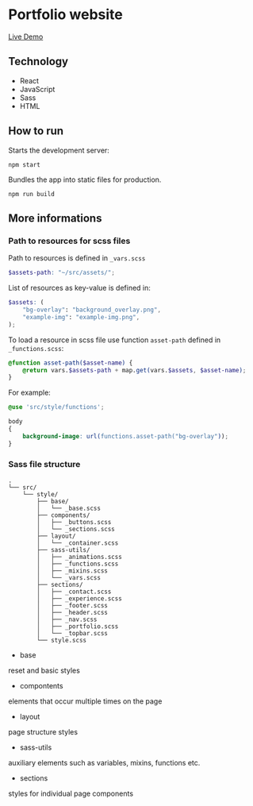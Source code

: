 # Portfolio website
[Live Demo](https://adrianolczak.pl)

## Technology
* React
* JavaScript
* Sass
* HTML
## How to run

Starts the development server:

```
npm start
```

Bundles the app into static files for production.
```
npm run build
```

## More informations

### Path to resources for scss files
Path to resources is defined in `_vars.scss`
```scss
$assets-path: "~/src/assets/";
```
List of resources as key-value is defined in:
```scss
$assets: (
    "bg-overlay": "background_overlay.png",
    "example-img": "example-img.png",
);
```
To load a resource in scss file use function `asset-path` defined in `_functions.scss`:
```scss
@function asset-path($asset-name) {
    @return vars.$assets-path + map.get(vars.$assets, $asset-name);
}
```
For example:
```scss
@use 'src/style/functions';

body
{
    background-image: url(functions.asset-path("bg-overlay"));
}
```

### Sass file structure

```
.
└── src/
    └── style/
        ├── base/
        │   └── _base.scss
        ├── components/
        │   ├── _buttons.scss
        │   └── _sections.scss
        ├── layout/
        │   └── _container.scss
        ├── sass-utils/
        │   ├── _animations.scss
        │   ├── _functions.scss
        │   ├── _mixins.scss
        │   └── _vars.scss
        ├── sections/
        │   ├── _contact.scss
        │   ├── _experience.scss
        │   ├── _footer.scss
        │   ├── _header.scss
        │   ├── _nav.scss
        │   ├── _portfolio.scss
        │   └── _topbar.scss
        └── style.scss
```

* base

reset and basic styles

* compontents

elements that occur multiple times on the page

* layout

page structure styles

* sass-utils

auxiliary elements such as variables, mixins, functions etc.

* sections

styles for individual page components